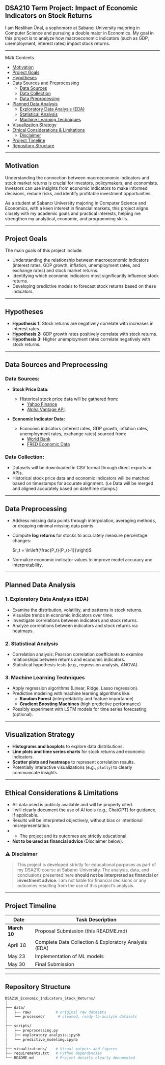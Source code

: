 ## DSA210 Term Project: Impact of Economic Indicators on Stock Returns

I am Neslihan Ünal, a sophomore at Sabancı University majoring in Computer Science and pursuing a double major in Economics. My goal in this project is to analyze how macroeconomic indicators (such as GDP, unemployment, interest rates) impact stock returns.

---
M## Contents
- [Motivation](#motivation)
- [Project Goals](#project-goals)
- [Hypotheses](#hypotheses)
- [Data Sources and Preprocessing](#data-sources-and-preprocessing)
  - [Data Sources](#data-sources)
  - [Data Collection](#data-collection)
  - [Data Preprocessing](#data-preprocessing)
- [Planned Data Analysis](#planned-data-analysis)
  - [Exploratory Data Analysis (EDA)](#1-exploratory-data-analysis-eda)
  - [Statistical Analysis](#2-statistical-analysis)
  - [Machine Learning Techniques](#3-machine-learning-techniques)
- [Visualization Strategy](#visualization-strategy)
- [Ethical Considerations & Limitations](#ethical-considerations--limitations)
  - [Disclaimer](#️-disclaimer)
- [Project Timeline](#project-timeline)
- [Repository Structure](#repository-structure)

---
## Motivation
Understanding the connection between macroeconomic indicators and stock market returns is crucial for investors, policymakers, and economists. Investors can use insights from economic indicators to make informed decisions, reduce risks, and identify profitable investment opportunities.

As a student at Sabancı University majoring in Computer Science and Economics, with a keen interest in financial markets, this project aligns closely with my academic goals and practical interests, helping me strengthen my analytical, economic, and programming skills.

---

## Project Goals

The main goals of this project include:
- Understanding the relationship between macroeconomic indicators (interest rates, GDP growth, inflation, unemployment rates, and exchange rates) and stock market returns.
- Identifying which economic indicators most significantly influence stock returns.
- Developing predictive models to forecast stock returns based on these indicators.

---

## Hypotheses
- **Hypothesis 1:** Stock returns are negatively correlate with increases in interest rates.
- **Hypothesis 2:** GDP growth rates positively correlate with stock returns.
- **Hypothesis 3:** Higher unemployment rates correlate negatively with stock returns.

---

## Data Sources and Preprocessing

### Data Sources:
- **Stock Price Data:**
   - Historical stock price data will be gathered from:
     - [Yahoo Finance](https://finance.yahoo.com/)
     - [Alpha Vantage API](https://www.alphavantage.co/).

- **Economic Indicator Data:**
  - Economic indicators (interest rates, GDP growth, inflation rates, unemployment rates, exchange rates) sourced from:
    - [World Bank](https://data.worldbank.org/)
    - [FRED Economic Data](https://fred.stlouisfed.org/)

### Data Collection:
- Datasets will be downloaded in CSV format through direct exports or APIs.
- Historical stock price data and economic indicators will be matched based on timestamps for accurate alignment. (i.e Data will be merged and aligned accurately based on date/time stamps.)

---

## Data Preprocessing
- Address missing data points through interpolation, averaging methods, or dropping minimal missing data points.
- Compute **log returns** for stocks to accurately measure percentage changes:

    $r_t = \ln\left(\frac{P_t}{P_{t-1}}\right)$

- Normalize economic indicator values to improve model accuracy and interpretability.

---

## Planned Data Analysis

### 1. Exploratory Data Analysis (EDA)
- Examine the distribution, volatility, and patterns in stock returns.
- Visualize trends in economic indicators over time.
- Investigate correlations between indicators and stock returns.
- Analyze correlations between indicators and stock returns via heatmaps.

### 2. Statistical Analysis
- Correlation analysis: Pearson correlation coefficients to examine relationships between returns and economic indicators.
- Statistical hypothesis tests (e.g., regression analysis, ANOVA).

### 3. Machine Learning Techniques
- Apply regression algorithms (Linear, Ridge, Lasso regression).
- Predictive modeling with machine learning algorithms like:
  - **Random Forest** (interpretability and feature importance)
  - **Gradient Boosting Machines** (high predictive performance)
- Possibly experiment with LSTM models for time series forecasting (optional).

---

## Visualization Strategy
- **Histograms and boxplots** to explore data distributions.
- **Line plots and time series charts** for stock returns and economic indicators.
- **Scatter plots and heatmaps** to represent correlation results.
- Potentially interactive visualizations (e.g., `plotly`) to clearly communicate insights.

---

## Ethical Considerations & Limitations
- All data used is publicly available and will be properly cited.
- I will clearly document the use of AI tools (e.g., ChatGPT) for guidance, if applicable.
- Results will be interpreted objectively, without bias or intentional misrepresentation.
- - The project and its outcomes are strictly educational.  
- **Not to be used as financial advice** (Disclaimer below).

### ⚠️ Disclaimer
>This project is developed strictly for educational purposes as part of my DSA210 course at Sabancı University. The analysis, data, and conclusions presented here **should not be interpreted as financial or investment advice**. I am not liable for financial decisions or any outcomes resulting from the use of this project’s analysis.

---

## Project Timeline

| Date           | Task Description                                      |
|----------------|-------------------------------------------------------|
| **March 10**   | Proposal Submission (this README.md)                  |
| April 18       | Complete Data Collection & Exploratory Analysis (EDA) |
| May 23         | Implementation of ML models                           |
| May 30         | Final Submission                                      |

---

## Repository Structure
```bash
DSA210_Economic_Indicators_Stock_Returns/
│
├── data/
│   ├── raw/           # original raw datasets
│   └── processed/      # cleaned, ready-to-analyze datasets
│
├── scripts/
│   ├── preprocessing.py
│   ├── exploratory_analysis.ipynb
│   └── predictive_modeling.ipynb
│
├── visualizations/    # Visual outputs and figures
├── requirements.txt   # Python dependencies
└── README.md          # Project details clearly documented

